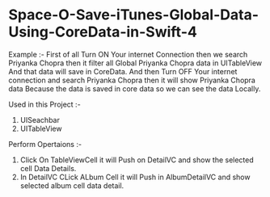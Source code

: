 # Space-O-Save-iTunes-Global-Data-Using-CoreData-in-Swift-4

Example :- 
First of all Turn ON Your internet Connection then we search Priyanka Chopra then it filter all Global Priyanka Chopra data in UITableView And that data will save in CoreData.
And then Turn OFF Your internet connection and search Priyanka Chopra then it will show Priyanka Chopra data Because the data is saved in core data so we can see the data Locally.

Used in this Project :-

1. UISeachbar
2. UITableView

Perform Opertaions :-

1. Click On TableViewCell it will Push on DetailVC and show the selected cell Data Details.
2. In DetailVC CLick ALbum Cell it will Push in AlbumDetailVC and show selected album cell data detail.


